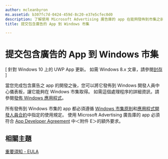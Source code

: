 ```yaml
---
author: mcleanbyron
ms.assetid: b307fc7d-0424-459d-8c20-e37e5cfec0d0
description: 了解使用 Microsoft Advertising 廣告庫的 app 在能夠發佈到市集之前必須達到的要求。
title: 提交包含廣告的 App 到 Windows 市集

---
```


# 提交包含廣告的 App 到 Windows 市集


\[ 針對 Windows 10 上的 UWP App 更新。 如需 Windows 8.x 文章，請參閱[封存](http://go.microsoft.com/fwlink/p/?linkid=619132) \]

當您完成包含廣告之 app 的開發之後，您可以將它發佈到 Windows 開發人員中心儀表板，讓它能夠在 Windows 市集取得。 如需這個處理程序的詳細資訊，請參閱[發佈 Windows 應用程式](https://developer.microsoft.com/en-us/windows/publish)。

所有發佈到 Windows 市集的 app 都必須遵循 [Windows 市集原則](https://msdn.microsoft.com/library/windows/apps/dn764944.aspx)和[應用程式開發人員合約](https://msdn.microsoft.com/library/windows/apps/hh694058.aspx)中指定的使用規定。 使用 Microsoft Advertising 廣告庫的 app 必須符合 [App Developer Agreement](https://msdn.microsoft.com/library/windows/apps/hh694058.aspx) 中＜附件 E＞的額外要求。

## 相關主題


[重要須知 - EULA](important-notice-eula.md)

 

 


<!--HONumber=May16_HO2-->



